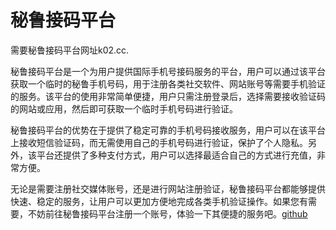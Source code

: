 # 秘鲁接码平台

需要秘鲁接码平台网址k02.cc.

秘鲁接码平台是一个为用户提供国际手机号接码服务的平台，用户可以通过该平台获取一个临时的秘鲁手机号码，用于注册各类社交软件、网站账号等需要手机验证的服务。该平台的使用非常简单便捷，用户只需注册登录后，选择需要接收验证码的网站或应用，然后即可获取一个临时手机号码进行验证。

秘鲁接码平台的优势在于提供了稳定可靠的手机号码接收服务，用户可以在该平台上接收短信验证码，而无需使用自己的手机号码进行验证，保护了个人隐私。另外，该平台还提供了多种支付方式，用户可以选择最适合自己的方式进行充值，非常方便。

无论是需要注册社交媒体账号，还是进行网站注册验证，秘鲁接码平台都能够提供快速、稳定的服务，让用户可以更加方便地完成各类手机验证操作。如果您有需要，不妨前往秘鲁接码平台注册一个账号，体验一下其便捷的服务吧。[github](https://github.com)